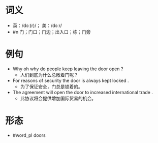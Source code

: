 # 词义
- 英：/dɔː(r)/； 美：/dɔːr/
- #n 门；门口；门边；出入口；栋；门旁
# 例句
- Why oh why do people keep leaving the door open ?
	- 人们到底为什么总敞着门呢？
- For reasons of security the door is always kept locked .
	- 为了保证安全，门总是锁着的。
- The agreement will open the door to increased international trade .
	- 此协议将会提供增加国际贸易的机会。
# 形态
- #word_pl doors
